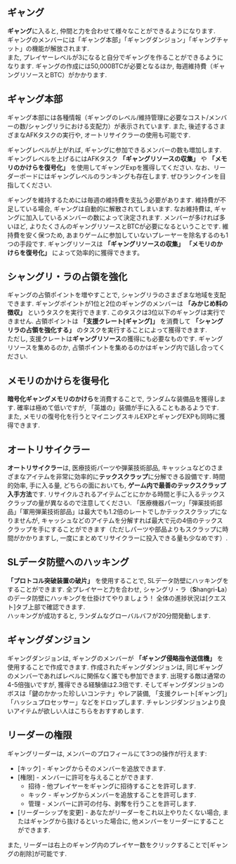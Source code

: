 ## ギャング
**ギャング**に入ると, 仲間と力を合わせて様々なことができるようになります.  
ギャングのメンバーには「ギャング本部」「ギャングダンジョン」「ギャングチャット」の機能が解放されます.  
また, プレイヤーレベルが3になると自分でギャングを作ることができるようになります. ギャングの作成には50,000BTCが必要となるほか, 毎週維持費（ギャングリソースとBTC）がかかります.

## ギャング本部
ギャング本部には各種情報（ギャングのレベル/維持管理に必要なコスト/メンバーの数/シャングリラにおける支配力）が表示されています. また, 後述するさまざまなAFKタスクの実行や, オートリサイクラーの使用も可能です.

ギャングレベルが上がれば, ギャングに参加できるメンバーの数も増加します. ギャングレベルを上げるにはAFKタスク **「ギャングリソースの収集」** や **「メモリのかけらを復号化」** を使用してギャングExpを獲得してください. なお、リーダーボードにはギャングレベルのランキングも存在します. ぜひランクインを目指してください.

ギャングを維持するためには毎週の維持費を支払う必要があります. 維持費が不足している場合, ギャングは自動的に解散されてしまいます. なお維持費は, ギャングに加入しているメンバーの数によって決定されます. メンバーが多ければ多いほど, よりたくさんのギャングリソースとBTCが必要になるということです. 維持費を安く保つため, あまりゲームに参加していないプレーヤーを除名するのも1つの手段です. ギャングリソースは **「ギャングリソースの収集」** **「メモリのかけらを復号化」** によって効率的に獲得できます。

## シャングリ・ラの占領を強化
ギャングの占領ポイントを増やすことで, シャングリラのさまざまな地域を支配できます. ギャングポイントが1位と2位のギャングのメンバーは **「みかじめ料の徴収」** というタスクを実行できます. このタスクは3位以下のギャングは実行できません. 占領ポイントは **「支援クレート[ギャング]」** を消費して **「シャングリラの占領を強化する」** のタスクを実行することによって獲得できます.  
ただし, 支援クレートは**ギャングリソース**の獲得にも必要なものです. ギャングリソースを集めるのか, 占領ポイントを集めるのかはギャング内で話し合ってください.

## メモリのかけらを復号化
**暗号化ギャングメモリのかけら**を消費することで, ランダムな装備品を獲得します. 確率は極めて低いですが, 「英雄の」装備が手に入ることもあるようです.  
また, メモリの復号化を行うとマイニングスキルEXPとギャングEXPも同時に獲得できます.

## オートリサイクラー
**オートリサイクラー**は, 医療技術パーツや弾薬技術部品, キャッシュなどのさまざまなアイテムを非常に効率的に**テックスクラップ**に分解できる設備です. 時間的効率, 手に入る量, どちらの面においても, **ゲーム内で最善のテックスクラップ入手方法**です. 
リサイクルされるアイテムごとにかかる時間と手に入るテックスクラップの量が異なるので注意してください. 「医療機器パーツ」「弾薬技術部品」「軍用弾薬技術部品」は最大でも1.2倍のレートでしかテックスクラップになりませんが, キャッシュなどのアイテムを分解すれば最大で元の4倍のテックスクラップを手にすることができます（ただしパーツや部品よりもスクラップに時間がかかりますし, 一度にまとめてリサイクラーに投入できる量も少なめです）.

## SLデータ防壁へのハッキング
**「プロトコル突破装置の破片」** を使用することで, SLデータ防壁にハッキングをすることができます. 全プレイヤーと力を合わせ, シャングリ・ラ（**S**hangri-**L**a）のデータ防壁にハッキングを仕掛けてやりましょう！ 全体の進捗状況は[クエスト]タブ上部で確認できます.  
ハッキングが成功すると, ランダムなグローバルバフが20分間発動します.

## ギャングダンジョン
ギャングダンジョンは, ギャングのメンバーが **「ギャング侵略指令送信機」** を使用することで作成できます. 作成されたギャングダンジョンは, 同じギャングのメンバーであればレベルに関係なく誰でも参加できます. 出現する敵は通常の4-5倍強いですが, 獲得できる経験値は2.3倍です. そしてギャングダンジョンのボスは「鍵のかかった珍しいコンテナ」やレア装備, 「支援クレート[ギャング]」「ハッシュプロセッサー」などをドロップします. チャレンジダンジョンより良いアイテムが欲しい人はこちらをおすすめします.

## リーダーの権限
ギャングリーダーは, メンバーのプロフィールにて3つの操作が行えます:
 - [キック] - ギャングからそのメンバーを追放できます.
 - [権限] - メンバーに許可を与えることができます.
   - 招待 - 他プレイヤーをギャングに招待することを許可します.
   - キック - ギャングからメンバーを追放することを許可します.
   - 管理 - メンバーに許可の付与、剥奪を行うことを許可します.
 - [リーダーシップを変更] - あなたがリーダーをこれ以上やりたくない場合, またはギャングから抜けるといった場合に, 他メンバーをリーダーにすることができます.

また, リーダーは右上のギャング内のプレイヤー数をクリックすることで[ギャングの削除]が可能です.
